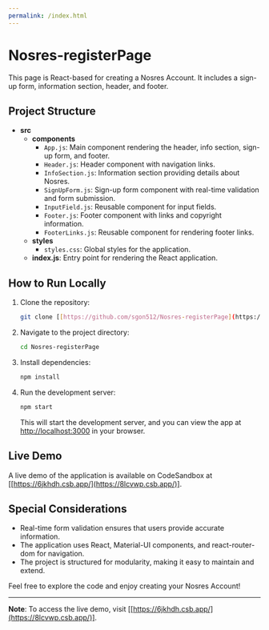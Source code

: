 ```yaml
---
permalink: /index.html
---
```

# Nosres-registerPage

This page is React-based for creating a Nosres Account. It includes a sign-up form, information section, header, and footer.

## Project Structure

- **src**
  - **components**
    - `App.js`: Main component rendering the header, info section, sign-up form, and footer.
    - `Header.js`: Header component with navigation links.
    - `InfoSection.js`: Information section providing details about Nosres.
    - `SignUpForm.js`: Sign-up form component with real-time validation and form submission.
    - `InputField.js`: Reusable component for input fields.
    - `Footer.js`: Footer component with links and copyright information.
    - `FooterLinks.js`: Reusable component for rendering footer links.
  - **styles**
    - `styles.css`: Global styles for the application.
  - **index.js**: Entry point for rendering the React application.

## How to Run Locally

1. Clone the repository:

   ```bash
   git clone [[https://github.com/sgon512/Nosres-registerPage](https://github.com/sgon512/Nosres-registerPage)].
   ```

2. Navigate to the project directory:

   ```bash
   cd Nosres-registerPage
   ```

3. Install dependencies:

   ```bash
   npm install
   ```

4. Run the development server:

   ```bash
   npm start
   ```

   This will start the development server, and you can view the app at [http://localhost:3000](http://localhost:3000) in your browser.

## Live Demo

A live demo of the application is available on CodeSandbox at [[https://6jkhdh.csb.app/](https://8lcvwp.csb.app/)].

## Special Considerations

- Real-time form validation ensures that users provide accurate information.
- The application uses React, Material-UI components, and react-router-dom for navigation.
- The project is structured for modularity, making it easy to maintain and extend.

Feel free to explore the code and enjoy creating your Nosres Account!

---

**Note**: To access the live demo, visit [[https://6jkhdh.csb.app/](https://8lcvwp.csb.app/)].
